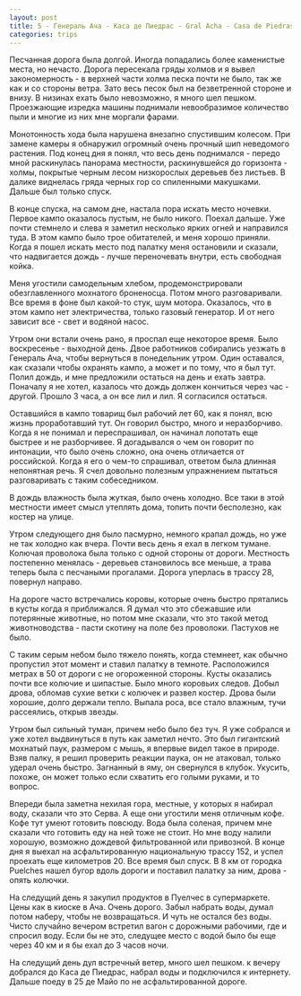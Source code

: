 ```yaml
---
layout: post
title: 5 - Генераль Ача - Каса де Пиедрас - Gral Acha - Casa de Piedras
categories: trips
---
```


Песчанная дорога была долгой. Иногда попадались более каменистые места, но нечасто. Дорога пересекала гряды холмов и я вывел закономерность - в верхней части холма песка почти не было, так же как и со стороны ветра. Зато весь песок был на безветренной стороне и внизу. В низинах ехать было невозможно, я много шел пешком. Проезжающие изредка машины поднимали невообразимое количество пыли и многие из них мне моргали фарами. 

Монотонность хода была нарушена внезапно спустившим колесом. При замене камеры я обнаружил огромный очень прочный шип неведомого растения. 
Под конец дня я понял, что весь день поднимался - передо мной раскинулась панорама местности, раскинувшейся до горизонта - холмы, покрытые черным лесом низкорослых деревьев без листьев. В далике виднелась гряда черных гор со спиленными макушками. Дальше был только спуск. 

В конце спуска, на самом дне, настала пора искать место ночевки. Первое кампо оказалось пустым, не было никого. Поехал дальше. Уже почти стемнело и слева я заметил несколько ярких огней и направился туда. В этом кампо было трое обитателей, и меня хорошо приняли. Когда я пошел искать место под палатку меня остановили и сказали, что надвигается дождь - лучше переночевать внутри, есть свободная койка. 

Меня угостили самодельным хлебом, продемонстрировали обезглавленного мохнатого броненосца. Потом много разговаривали. Все время в фоне был какой-то стук, шум мотора. Оказалось, что в этом кампо нет электричества, только газовый генератор. И от него зависит все - свет и водяной насос.

Утром они встали очень рано, я проспал еще некоторое время. Было воскресенье - выходной день. Двое работников собирались уезжать в Генераль Ача, чтобы вернуться в понедельник утром. Один оставался, как сказали чтобы охранять кампо, а может и по тому, что я был тут. Полил дождь, и мне предложили остаться на день и ехать завтра. Поначалу я не хотел, казалось что дождь должен кончиться через час - другой. Прошло 3 часа, а он все лил и лил. Я согласился остаться. 

Оставшийся в кампо товарищ был рабочий лет 60, как я понял, всю жизнь проработавший тут. Он говорил быстро, много и неразборчиво. Когда я не понимал и переспрашивал, он начинал лопотать еще быстрее и не разборчивее. Я догадывался о чем он говорит по интонации, что было очень сложно, она очень отличается от российской. Когда я его о чем-то спрашивал, ответом была длинная непонятная речь. Я счел довольно полезным упражнением пытаться разговаривать с таким собеседником.

В дождь влажность была жуткая, было очень холодно. Все таки в этой местности имеет смысл утеплять дома, топить почти бесполезно, как костер на улице. 

Утром следующего дня было пасмурно, немного крапал дождь, но уже не так холодно как вчера. Почти весь день я ехал в легком тумане. Колючая проволока была только с одной стороны от дороги. Местность постепенно менялась - деревьев становилось все меньше, а трава теперь была с песчаными прогалами. Дорога уперлась в трассу 28, повернул направо.

На дороге часто встречались коровы, которые очень быстро прятались в кусты когда я приближался. Я думал что это сбежавшие или потерянные животные, но потом мне сказали, что это такой метод животноводства - пасти скотину на поле без проволоки. Пастухов не было.

С таким серым небом было тяжело понять, когда стемнеет, как обычно пропустил этот момент и ставил палатку в темноте. Расположился метрах в 50 от дороги с не огороженной стороны. Кусты оказались почти все колючие и шипастые. Было много коровьих следов. Добыл дрова, обломав сухие ветки с колючек и развел костер. Дрова были хорошие, долго держали тепло. Выпала роса, все стало влажным, тучи рассеялись, открыв звезды.

Утром был сильный туман, причем небо было без туч. Я уже собрался и уже хотел выдвинуться в путь как заметил нечто. Это был гигантский мохнатый паук, размером с мышь, я впервые видел такое в природе. Взяв палку, я решил проверить реакции паука, он не атаковал, только удерал очень быстро. Загнанный в яму, он свернулся в клубок. Укусить, похоже, он может только если схватить его голыми руками, и то вопрос.

Впереди была заметна нехилая гора, местные, у которых я набирал воду, сказали что это Серва. А еще они угостили меня отличным кофе. Кофе тут умеют готовить повсюду. Вода была соленая, причем мне сказали что готовить еду на ней тоже не стоит. Но мне воду налили хорошую, возможно дождевой фильтрованной или привозной. 
В конце дня я выехал на асфальтированную национальную трассу 152, и успел проехать еще километров 20. Все время был спуск. В 8 км от городка Puelches нашел бугор вдоль дороги и поставил палатку за ним, дрова - опять колючки.

На следущий день я закупил продуктов в Пуелчес в супермаркете. Цены как в киоске в Ача. Очень дорого. Забыл набрать воды, думал потом наберу, чтобы не возвращаться. И чуть не остался без воды. Чисто случайно вечером встретил вагон с дорожными рабочими, где и спросил воду. Если бы не это, следущее место с водой было бы еще через 40 км и я бы ехал до 3 часов ночи. 

На следущий день дул встречный ветер, много шел пешком. к вечеру добрался до Каса де Пиедрас, набрал воды и подключился к интернету. Дальше поеду в 25 де Майо по не асфальтированной дороге.



<p style="color: green;"></p>
